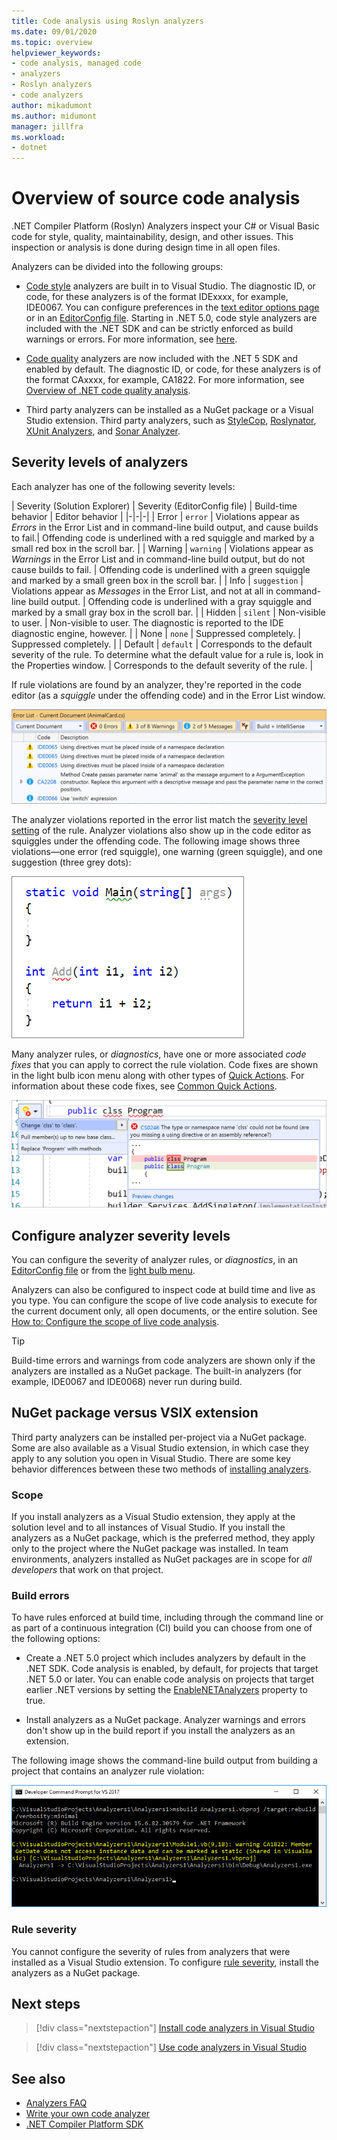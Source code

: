 ```yaml
---
title: Code analysis using Roslyn analyzers
ms.date: 09/01/2020
ms.topic: overview
helpviewer_keywords:
- code analysis, managed code
- analyzers
- Roslyn analyzers
- code analyzers
author: mikadumont
ms.author: midumont
manager: jillfra
ms.workload:
- dotnet
---
```

# Overview of source code analysis

.NET Compiler Platform (Roslyn) Analyzers inspect your C# or Visual Basic code for style, quality, maintainability, design, and other issues. This inspection or analysis is done during design time in all open files. 

Analyzers can be divided into the following groups:

- [Code style](/visualstudio/ide/editorconfig-code-style-settings-reference?view=vs-2019#convention-categories) analyzers are built in to Visual Studio. The diagnostic ID, or code, for these analyzers is of the format IDExxxx, for example, IDE0067. You can configure preferences in the [text editor options page](../ide/code-styles-and-code-cleanup.md) or in an [EditorConfig file](../ide/editorconfig-code-style-settings-reference.md). Starting in .NET 5.0, code style analyzers are included with the .NET SDK and can be strictly enforced as build warnings or errors. For more information, see [here](/dotnet/fundamentals/productivity/code-analysis.md#code-style-analysis).

- [Code quality](code-analysis-warnings-for-managed-code-by-checkid.md) analyzers are now included with the .NET 5 SDK and enabled by default. The diagnostic ID, or code, for these analyzers is of the format CAxxxx, for example, CA1822. For more information, see [Overview of .NET code quality analysis](/dotnet/fundamentals/productivity/code-analysis#code-quality-analysis).

- Third party analyzers can be installed as a NuGet package or a Visual Studio extension. Third party analyzers, such as [StyleCop](https://www.nuget.org/packages/StyleCop.Analyzers/), [Roslynator](https://www.nuget.org/packages/Roslynator.Analyzers/), [XUnit Analyzers](https://www.nuget.org/packages/xunit.analyzers/), and [Sonar Analyzer](https://www.nuget.org/packages/SonarAnalyzer.CSharp/).

## Severity levels of analyzers

Each analyzer has one of the following severity levels:

| Severity (Solution Explorer) | Severity (EditorConfig file) | Build-time behavior | Editor behavior |
|-|-|-|
| Error | `error` | Violations appear as *Errors* in the Error List and in command-line build output, and cause builds to fail.| Offending code is underlined with a red squiggle and marked by a small red box in the scroll bar. |
| Warning | `warning` | Violations appear as *Warnings* in the Error List and in command-line build output, but do not cause builds to fail. | Offending code is underlined with a green squiggle and marked by a small green box in the scroll bar. |
| Info | `suggestion` | Violations appear as *Messages* in the Error List, and not at all in command-line build output. | Offending code is underlined with a gray squiggle and marked by a small gray box in the scroll bar. |
| Hidden | `silent` | Non-visible to user. | Non-visible to user. The diagnostic is reported to the IDE diagnostic engine, however. |
| None | `none` | Suppressed completely. | Suppressed completely. |
| Default | `default` | Corresponds to the default severity of the rule. To determine what the default value for a rule is, look in the Properties window. | Corresponds to the default severity of the rule. |

If rule violations are found by an analyzer, they're reported in the code editor (as a *squiggle* under the offending code) and in the Error List window.

![Analyzer violation in Error List window](../code-quality/media/code-analysis-error-list.png)

The analyzer violations reported in the error list match the [severity level setting](../code-quality/use-roslyn-analyzers.md#configure-severity-levels) of the rule. Analyzer violations also show up in the code editor as squiggles under the offending code. The following image shows three violations&mdash;one error (red squiggle), one warning (green squiggle), and one suggestion (three grey dots):

![Squiggles in the code editor in Visual Studio](media/diagnostics-severity-colors.png)

Many analyzer rules, or *diagnostics*, have one or more associated *code fixes* that you can apply to correct the rule violation. Code fixes are shown in the light bulb icon menu along with other types of [Quick Actions](../ide/quick-actions.md). For information about these code fixes, see [Common Quick Actions](../ide/quick-actions.md).

![Analyzer violation and Quick Action code fix](../code-quality/media/built-in-analyzer-code-fix.png)

## Configure analyzer severity levels

You can configure the severity of analyzer rules, or *diagnostics*, in an [EditorConfig file](../code-quality/use-roslyn-analyzers.md#set-rule-severity-in-an-editorconfig-file) or from the [light bulb menu](../code-quality/use-roslyn-analyzers.md#set-rule-severity-from-the-light-bulb-menu). 

Analyzers can also be configured to inspect code at build time and live as you type. You can configure the scope of live code analysis to execute for the current document only, all open documents, or the entire solution. See [How to: Configure the scope of live code analysis](./configure-live-code-analysis-scope-managed-code.md).

> [!TIP]
> Build-time errors and warnings from code analyzers are shown only if the analyzers are installed as a NuGet package. The built-in analyzers (for example, IDE0067 and IDE0068) never run during build.

## NuGet package versus VSIX extension

Third party analyzers can be installed per-project via a NuGet package. Some are also available as a Visual Studio extension, in which case they apply to any solution you open in Visual Studio. There are some key behavior differences between these two methods of [installing analyzers](../code-quality/install-roslyn-analyzers.md).

### Scope

If you install analyzers as a Visual Studio extension, they apply at the solution level and to all instances of Visual Studio. If you install the analyzers as a NuGet package, which is the preferred method, they apply only to the project where the NuGet package was installed. In team environments, analyzers installed as NuGet packages are in scope for *all developers* that work on that project.

### Build errors

To have rules enforced at build time, including through the command line or as part of a continuous integration (CI) build you can choose from one of the following options:

- Create a .NET 5.0 project which includes analyzers by default in the .NET SDK. Code analysis is enabled, by default, for projects that target .NET 5.0 or later. You can enable code analysis on projects that target earlier .NET versions by setting the [EnableNETAnalyzers](https://docs.microsoft.com/dotnet/core/project-sdk/msbuild-props#enablenetanalyzers) property to true.

- Install analyzers as a NuGet package. Analyzer warnings and errors don't show up in the build report if you install the analyzers as an extension.

The following image shows the command-line build output from building a project that contains an analyzer rule violation:

![MSBuild output with rule violation](media/command-line-build-analyzers.png)

### Rule severity

You cannot configure the severity of rules from analyzers that were installed as a Visual Studio extension. To configure [rule severity](../code-quality/use-roslyn-analyzers.md#configure-severity-levels), install the analyzers as a NuGet package.

## Next steps

> [!div class="nextstepaction"]
> [Install code analyzers in Visual Studio](../code-quality/install-roslyn-analyzers.md)

> [!div class="nextstepaction"]
> [Use code analyzers in Visual Studio](../code-quality/use-roslyn-analyzers.md)

## See also

- [Analyzers FAQ](analyzers-faq.md)
- [Write your own code analyzer](../extensibility/getting-started-with-roslyn-analyzers.md)
- [.NET Compiler Platform SDK](/dotnet/csharp/roslyn-sdk/)
